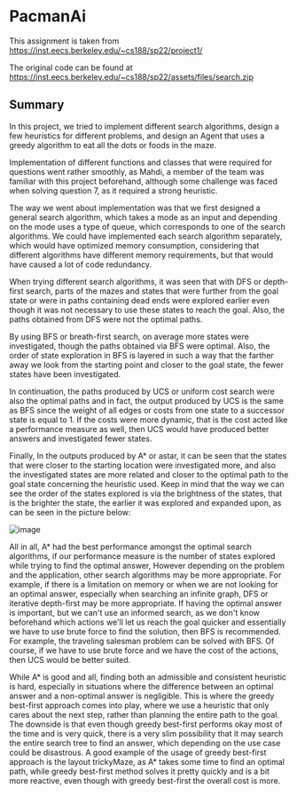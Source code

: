 # PacmanAi
This assignment is taken from https://inst.eecs.berkeley.edu/~cs188/sp22/project1/

The original code can be found at https://inst.eecs.berkeley.edu/~cs188/sp22/assets/files/search.zip

## Summary
In this project, we tried to implement different search algorithms, design a few heuristics for different problems, and design an Agent that uses a greedy algorithm to eat all the dots or foods in the maze.

Implementation of different functions and classes that were required for questions went rather smoothly, as Mahdi, a member of the team was familiar with this project beforehand, although some challenge was faced when solving question 7, as it required a strong heuristic.

The way we went about implementation was that we first designed a general search algorithm, which takes a mode as an input and depending on the mode uses a type of queue, which corresponds to one of the search algorithms. We could have implemented each search algorithm separately, which would have optimized memory consumption, considering that different algorithms have different memory requirements, but that would have caused a lot of code redundancy. 

When trying different search algorithms, it was seen that with DFS or depth-first search, parts of the mazes and states that were further from the goal state or were in paths containing dead ends were explored earlier even though it was not necessary to use these states to reach the goal. Also, the paths obtained from DFS were not the optimal paths.  

By using BFS or breath-first search, on average more states were investigated, though the paths obtained via BFS were optimal. Also, the order of state exploration in BFS is layered in such a way that the farther away we look from the starting point and closer to the goal state, the fewer states have been investigated.

In continuation, the paths produced by UCS or uniform cost search were also the optimal paths and in fact, the output produced by UCS is the same as BFS since the weight of all edges or costs from one state to a successor state is equal to 1. If the costs were more dynamic, that is the cost acted like a performance measure as well, then UCS would have produced better answers and investigated fewer states. 

Finally, In the outputs produced by A* or astar, it can be seen that the states that were closer to the starting location were investigated more, and also the investigated states are more related and closer to the optimal path to the goal state concerning the heuristic used.
Keep in mind that the way we can see the order of the states explored is via the brightness of the states, that is the brighter the state, the earlier it was explored and expanded upon, as can be seen in the picture below:

![image](https://github.com/MahdiTheGreat/pacmanAi/assets/47212121/4924118f-172c-4977-8673-1f7fb7d2fdb8)

All in all, A* had the best performance amongst the optimal search algorithms, if our performance measure is the number of states explored while trying to find the optimal answer, However depending on the problem and the application, other search algorithms may be more appropriate. For example, if there is a limitation on memory or when we are not looking for an optimal answer, especially when searching an infinite graph, DFS or iterative depth-first may be more appropriate. If having the optimal answer is important, but we can't use an informed search, as we don't know beforehand which actions we'll let us reach the goal quicker and essentially we have to use brute force to find the solution, then BFS is recommended. For example, the traveling salesman problem can be solved with BFS. Of course, if we have to use brute force and we have the cost of the actions, then UCS would be better suited. 

While A* is good and all, finding both an admissible and consistent heuristic is hard, especially in situations where the difference between an optimal answer and a non-optimal answer is negligible. This is where the greedy best-first approach comes into play, where we use a heuristic that only cares about the next step, rather than planning the entire path to the goal. The downside is that even though greedy best-first performs okay most of the time and is very quick, there is a very slim possibility that it may search the entire search tree to find an answer, which depending on the use case could be disastrous.  A good example of the usage of greedy best-first approach is the layout trickyMaze, as A* takes some time to find an optimal path, while greedy best-first method solves it pretty quickly and is a bit more reactive, even though with greedy best-first the overall cost is more.




 




